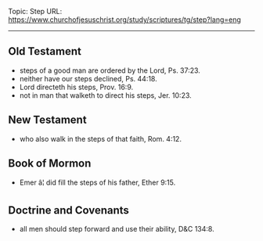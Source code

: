 Topic: Step
URL: https://www.churchofjesuschrist.org/study/scriptures/tg/step?lang=eng

---

## Old Testament

- steps of a good man are ordered by the Lord, Ps. 37:23.
- neither have our steps declined, Ps. 44:18.
- Lord directeth his steps, Prov. 16:9.
- not in man that walketh to direct his steps, Jer. 10:23.

## New Testament

- who also walk in the steps of that faith, Rom. 4:12.

## Book of Mormon

- Emer â¦ did fill the steps of his father, Ether 9:15.

## Doctrine and Covenants

- all men should step forward and use their ability, D&C 134:8.

